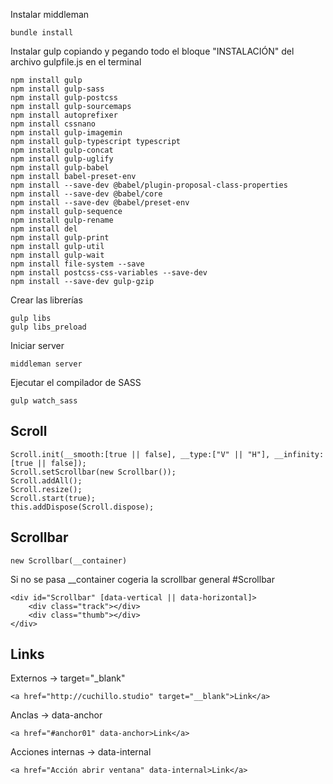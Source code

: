 Instalar middleman 
```
bundle install
```

Instalar gulp copiando y pegando todo el bloque "INSTALACIÓN" del archivo gulpfile.js en el terminal
```
npm install gulp
npm install gulp-sass
npm install gulp-postcss
npm install gulp-sourcemaps
npm install autoprefixer
npm install cssnano
npm install gulp-imagemin
npm install gulp-typescript typescript
npm install gulp-concat
npm install gulp-uglify
npm install gulp-babel
npm install babel-preset-env
npm install --save-dev @babel/plugin-proposal-class-properties
npm install --save-dev @babel/core
npm install --save-dev @babel/preset-env
npm install gulp-sequence
npm install gulp-rename
npm install del
npm install gulp-print
npm install gulp-util
npm install gulp-wait
npm install file-system --save
npm install postcss-css-variables --save-dev
npm install --save-dev gulp-gzip
```

Crear las librerías
```
gulp libs
gulp libs_preload
```

Iniciar server
```
middleman server
```

Ejecutar el compilador de SASS
```
gulp watch_sass
```

## Scroll

```
Scroll.init(__smooth:[true || false], __type:["V" || "H"], __infinity:[true || false]);
Scroll.setScrollbar(new Scrollbar());
Scroll.addAll();
Scroll.resize();
Scroll.start(true);
this.addDispose(Scroll.dispose);
```

## Scrollbar

```
new Scrollbar(__container)
```
Si no se pasa __container cogeria la scrollbar general #Scrollbar 

```
<div id="Scrollbar" [data-vertical || data-horizontal]>
    <div class="track"></div>
    <div class="thumb"></div>
</div>
```

## Links


Externos -> target="_blank"
```
<a href="http://cuchillo.studio" target="__blank">Link</a>
```
Anclas -> data-anchor
```
<a href="#anchor01" data-anchor>Link</a>
```
Acciones internas -> data-internal
```
<a href="Acción abrir ventana" data-internal>Link</a>
```